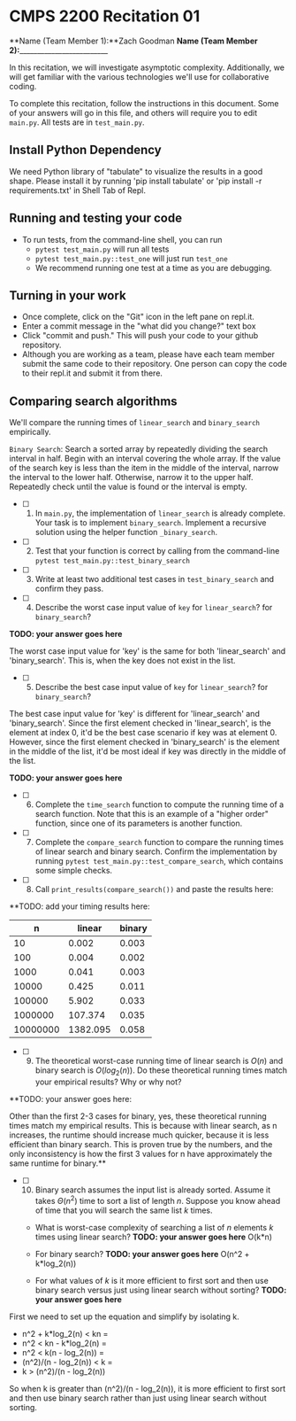 # CMPS 2200  Recitation 01

**Name (Team Member 1):**Zach Goodman 
**Name (Team Member 2):**_________________________

In this recitation, we will investigate asymptotic complexity. Additionally, we will get familiar with the various technologies we'll use for collaborative coding.

To complete this recitation, follow the instructions in this document. Some of your answers will go in this file, and others will require you to edit `main.py`. All tests are in `test_main.py`.

## Install Python Dependency

We need Python library of "tabulate" to visualize the results in a good shape. Please install it by running 'pip install tabulate' or 'pip install -r requirements.txt' in Shell Tab of Repl.  

## Running and testing your code

- To run tests, from the command-line shell, you can run
  + `pytest test_main.py` will run all tests
  + `pytest test_main.py::test_one` will just run `test_one`
  + We recommend running one test at a time as you are debugging.

## Turning in your work

- Once complete, click on the "Git" icon in the left pane on repl.it.
- Enter a commit message in the "what did you change?" text box
- Click "commit and push." This will push your code to your github repository.
- Although you are working as a team, please have each team member submit the same code to their repository. One person can copy the code to their repl.it and submit it from there.

## Comparing search algorithms

We'll compare the running times of `linear_search` and `binary_search` empirically.

`Binary Search`: Search a sorted array by repeatedly dividing the search interval in half. Begin with an interval covering the whole array. If the value of the search key is less than the item in the middle of the interval, narrow the interval to the lower half. Otherwise, narrow it to the upper half. Repeatedly check until the value is found or the interval is empty.

- [ ] 1. In `main.py`, the implementation of `linear_search` is already complete. Your task is to implement `binary_search`. Implement a recursive solution using the helper function `_binary_search`. 

- [ ] 2. Test that your function is correct by calling from the command-line `pytest test_main.py::test_binary_search`

- [ ] 3. Write at least two additional test cases in `test_binary_search` and confirm they pass.

- [ ] 4. Describe the worst case input value of `key` for `linear_search`? for `binary_search`? 

**TODO: your answer goes here**

The worst case input value for 'key' is the same for both 'linear_search' and 'binary_search'. This is, when the key does not exist in the list.

- [ ] 5. Describe the best case input value of `key` for `linear_search`? for `binary_search`?

The best case input value for 'key' is different for 'linear_search' and 'binary_search'. Since the first element checked in 'linear_search', is the element at index 0, it'd be the best case scenario if key was at element 0. However, since the first element checked in 'binary_search' is the element in the middle of the list, it'd be most ideal if key was directly in the middle of the list.

**TODO: your answer goes here**

- [ ] 6. Complete the `time_search` function to compute the running time of a search function. Note that this is an example of a "higher order" function, since one of its parameters is another function.

- [ ] 7. Complete the `compare_search` function to compare the running times of linear search and binary search. Confirm the implementation by running `pytest test_main.py::test_compare_search`, which contains some simple checks.

- [ ] 8. Call `print_results(compare_search())` and paste the results here:

**TODO: add your timing results here:

|        n |   linear |   binary |
|----------|----------|----------|
|       10 |    0.002 |    0.003 |
|      100 |    0.004 |    0.002 |
|     1000 |    0.041 |    0.003 |
|    10000 |    0.425 |    0.011 |
|   100000 |    5.902 |    0.033 |
|  1000000 |  107.374 |    0.035 |
| 10000000 | 1382.095 |    0.058 |**

- [ ] 9. The theoretical worst-case running time of linear search is $O(n)$ and binary search is $O(log_2(n))$. Do these theoretical running times match your empirical results? Why or why not?

**TODO: your answer goes here:

Other than the first 2-3 cases for binary, yes, these theoretical running times match my empirical results. This is because with linear search, as n increases, the runtime should increase much quicker, because it is less efficient than binary search. This is proven true by the numbers, and the only inconsistency is how the first 3 values for n have approximately the same runtime for binary.**

- [ ] 10. Binary search assumes the input list is already sorted. Assume it takes $\Theta(n^2)$ time to sort a list of length $n$. Suppose you know ahead of time that you will search the same list $k$ times. 
  + What is worst-case complexity of searching a list of $n$ elements $k$ times using linear search? **TODO: your answer goes here**  O(k*n)

  + For binary search? **TODO: your answer goes here** O(n^2 + k*log_2(n))
  
  + For what values of $k$ is it more efficient to first sort and then use binary search versus just using linear search without sorting? **TODO: your answer goes here**

First we need to set up the equation and simplify by isolating k.

+ n^2 + k*log_2(n) < kn =
+ n^2 < kn - k*log_2(n) =
+ n^2 < k(n - log_2(n)) =
+ (n^2)/(n - log_2(n)) < k =
+ k > (n^2)/(n - log_2(n))

So when k is greater than (n^2)/(n - log_2(n)), it is more efficient to first sort and then use binary search rather than just using linear search without sorting. 